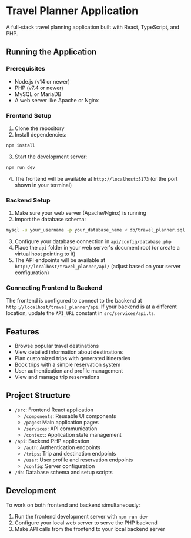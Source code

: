 
# Travel Planner Application

A full-stack travel planning application built with React, TypeScript, and PHP.

## Running the Application

### Prerequisites

- Node.js (v14 or newer)
- PHP (v7.4 or newer)
- MySQL or MariaDB
- A web server like Apache or Nginx

### Frontend Setup

1. Clone the repository
2. Install dependencies:
```bash
npm install
```
3. Start the development server:
```bash
npm run dev
```
4. The frontend will be available at `http://localhost:5173` (or the port shown in your terminal)

### Backend Setup

1. Make sure your web server (Apache/Nginx) is running
2. Import the database schema:
```bash
mysql -u your_username -p your_database_name < db/travel_planner.sql
```
3. Configure your database connection in `api/config/database.php`
4. Place the `api` folder in your web server's document root (or create a virtual host pointing to it)
5. The API endpoints will be available at `http://localhost/travel_planner/api/` (adjust based on your server configuration)

### Connecting Frontend to Backend

The frontend is configured to connect to the backend at `http://localhost/travel_planner/api`. If your backend is at a different location, update the `API_URL` constant in `src/services/api.ts`.

## Features

- Browse popular travel destinations
- View detailed information about destinations
- Plan customized trips with generated itineraries
- Book trips with a simple reservation system
- User authentication and profile management
- View and manage trip reservations

## Project Structure

- `/src`: Frontend React application
  - `/components`: Reusable UI components
  - `/pages`: Main application pages
  - `/services`: API communication
  - `/context`: Application state management
- `/api`: Backend PHP application
  - `/auth`: Authentication endpoints
  - `/trips`: Trip and destination endpoints
  - `/user`: User profile and reservation endpoints
  - `/config`: Server configuration
- `/db`: Database schema and setup scripts

## Development

To work on both frontend and backend simultaneously:

1. Run the frontend development server with `npm run dev`
2. Configure your local web server to serve the PHP backend
3. Make API calls from the frontend to your local backend server
